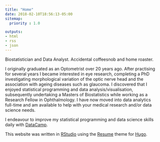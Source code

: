 ```yaml
---
title: "Home"
date: 2018-02-10T18:56:13-05:00
sitemap:
  priority : 1.0

outputs:
- html
- rss
- json
---
```

<p>Biostatistician and Data Analyst. Accidental coffeesnob and home roaster.</p>
<p>I originally graduated as an Optometrist over 20 years ago. After practising for several years I became interested in eye research, completing a PhD investigating morphological variation of the optic nerve head and the association with ageing diseases such as glaucoma. I discovered that I enjoyed statistical programming and data analysis/visualisation, subsequently undertaking a Masters of Biostatistics while working as a Research Fellow in Ophthalmology. I have now moved into data analytics full-time and am available to help with your medical research and/or data science needs.</p>
<p>I endeavour to improve my statistical programming and data science skills daily with <a href="https://www.datacamp.com/">DataCamp</a>.</p>
<p>This website was written in <a href="https://www.rstudio.com/">RStudio</a> using the <a href="https://themes.gohugo.io/hugo-resume/">Resume</a> theme for  <a href="https://gohugo.io">Hugo</a>.</p>

<p> &nbsp; </p>
